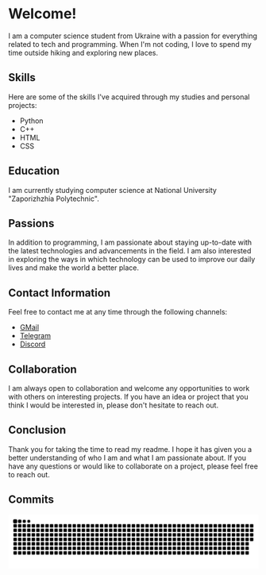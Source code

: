 # Welcome!

I am a computer science student from Ukraine with a passion for everything related to tech and programming. When I'm not coding, I love to spend my time outside hiking and exploring new places.

## Skills

Here are some of the skills I've acquired through my studies and personal projects:

- Python
- C++
- HTML
- CSS

## Education

I am currently studying computer science at National University "Zaporizhzhia Polytechnic".

## Passions

In addition to programming, I am passionate about staying up-to-date with the latest technologies and advancements in the field. I am also interested in exploring the ways in which technology can be used to improve our daily lives and make the world a better place.

## Contact Information

Feel free to contact me at any time through the following channels:

- [GMail](mailto:seesmwork@gmail.com)
- [Telegram](https://t.me/seesmof)
- [Discord](https://discordapp.com/users/289998109226958858)

## Collaboration

I am always open to collaboration and welcome any opportunities to work with others on interesting projects. If you have an idea or project that you think I would be interested in, please don't hesitate to reach out.

## Conclusion

Thank you for taking the time to read my readme. I hope it has given you a better understanding of who I am and what I am passionate about. If you have any questions or would like to collaborate on a project, please feel free to reach out.

## Commits

![snake gif](https://github.com/seesmof/seesmof/blob/output/github-contribution-grid-snake-dark.svg)

